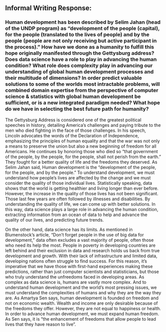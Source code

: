 ## Informal Writing Response:

### Human development has been described by Selim Jahan (head of the UNDP program) as “development of the people (capital), for the people (translated to the lives of people) and by the people (people are not only receiving but active participant in the process).” How have we done as a humanity to fulfill this hope originally manifested through the Gettysburg address? Does data science have a role to play in advancing the human condition? What role does complexity play in advancing our understanding of global human development processes and their multitude of dimensions? In order predict valuable solutions to some of the worlds most intractable problems, will combined domain expertise from the perspective of computer science & statistics with global human development be sufficient, or is a new integrated paradigm needed? What hope do we have in selecting the best future path for humanity?

The Gettysburg Address is considered one of the greatest political speeches in history, detailing America’s challenges and paying tribute to the men who died fighting in the face of those challenges. In his speech, Lincoln advocates the words of the Declaration of Independence, emphasizing the principles of human equality and that the war was not only a means to preserve the union but also a new beginning of freedom for all Americans. He continues by honoring those who died so “that government of the people, by the people, for the people, shall not perish from the earth.” They fought for a better quality of life and the freedoms they deserved. As Selim Jahan said, Human development is the “development of the people, for the people, and by the people.” To understand development, we must understand how people’s lives are affected by the change and we must consider the quality of those individual lives. Statistically speaking, data shows that the world is getting healthier and living longer than ever before. However, the increase in the quality of those lives has not been significant. Those last few years are often followed by illnesses and disabilities. By understanding the quality of life, we can come up with better solutions. In this way, data science plays a large role in advancing the human condition, extracting information from an ocean of data to help and advance the quality of our lives, and predicting future trends. 

On the other hand, data science has its limits. As mentioned in Blumenstock’s article, “Don’t forget people in the use of big data for development,” data often excludes a vast majority of people, often those who need its help the most. People in poverty in developing countries are left behind and their exclusion in data and research holds us back from true development and growth. With their lack of infrastructure and limited data, developing nations often struggle to find success.  For this reason, it’s imperative that we have those with first-hand experiences making these predictions, rather than just computer scientists and statisticians, but those who truly understand the unfreedoms faced in developing areas. As complex as data science is, humans are vastly more complex. And to understand human development and the world’s most pressing issues, we must understand the complexities of humans and why they are the way they are. As Amartya Sen says, human development is founded on freedom and not on economic wealth. Wealth and income are only desirable because of the freedoms they offer. However, they are not equal to happiness or health. In order to advance human development, we must expand human freedom. As Sen says, it is “the enhancement of freedoms that allow people to lead lives that they have reason to live”.
